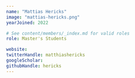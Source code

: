 ```yaml
---
name: "Mattias Hericks"
image: "mattias-hericks.png"
yearJoined: 2022

# See content/members/_index.md for valid roles
role: Master's Students

website:
twitterHandle: matthiashericks
googleScholar:
githubHandle: hericks
---
```

